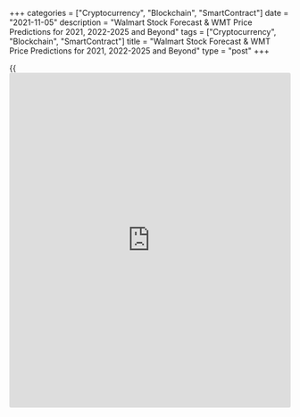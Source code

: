 +++
categories = ["Cryptocurrency", "Blockchain", "SmartContract"]
date = "2021-11-05"
description = "Walmart Stock Forecast & WMT Price Predictions for 2021, 2022-2025 and Beyond"
tags = ["Cryptocurrency", "Blockchain", "SmartContract"]
title = "Walmart Stock Forecast & WMT Price Predictions for 2021, 2022-2025 and Beyond"
type = "post"
+++

{{<iframe id="large-banner" src="https://www.bounty.group/#slide=28.0" width="100%" height="600" scrolling="no" style="border: 0px solid rgb(216, 221, 230); border-radius: 3px;">}}

2021-11-05

2021-11-05

Walmart Stock Forecast: Why Are The Shares Low?Jana Kane

Walmart holds the position of the world’s largest retailer. It's a
common name in the [news](https://www.letsplayfx.com/blog/forex-news-website/). Its stores are known the world over. Still,
Walmart’s shares are not as expensive as they could be. What are the
reasons for this? Will WMT shares go up? Let's discover analysts'
Walmart stock predictions and recommendations on Walmart’s shares.

The article covers the following subjects:

## A Brief Overview of Walmart's Shares

Walmart Inc. was established in 1945. The enterprise (known as Wal-Mart
Stores, Inc. until February 2018) is made up of Walmart US, Walmart
International, and Sam's Club. The company is an operator in retail,
wholesale, and other sectors globally. It manages around 11,400 stores
and e-commerce [website](https://www.playgroundfx.com/blog/website-for-forex-trading/)s under 54 banners in 26 countries. Walmart Inc.
is based in Bentonville, Arkansas.

Check some data on [Walmart stock][1] (NYSE: WMT):

  * Market cap: $399.74 billion
  * Shares outstanding: 2,814 million
  * Public float:1.44 billion
  * P/E ratio: 33.03
  * Payout ratio: 36.97% (Based on This Year's Estimates)
  * EPS (Most Recent Fiscal Year): $5.48
  * Dividend Yield: 1.55%
  * Annual dividend: $2.20
  * PEG Ratio (5-year expected): 3.27
  * Average volume: 8.92 million shares
  * WMT Dividend Frequency: Quarterly Dividend
  * WMT Three Year Dividend Growth: 5.88%

How much is WMT stock today? The current Walmart stock quote is 150.23
US dollar.

[Walmart Inc.][2] became publicly traded on October 1, 1970. The company
managed to sell the first stock at $16.50. There were subsequently 9
stock splits, each at a two-to-one ratio. The first one took place on
August 25, 1975.

Walmart raises its dividends constantly, increasing them by an average
of 1.92% each year. When such a giant company as Walmart splits its
shares, the market capitalization before and after the split doesn't
change significantly. It means the stockholder owns more shares, but
they are valued at a lower price per share.

## Major Factors That Will Affect Walmart Inc. In 2021 & Beyond

There is a number of factors that trigger price volatility. For the
stock market, they include a company's financial outlook, global
[investor](https://www.fintechee.com/tutorial-for-forex-trading/investor-mode/) sentiment, and strong demand/supply, along with internal
company [news](https://www.letsplayfx.com/blog/forex-news-website/) and industry events. Walmart is the largest retailer, both
domestically and internationally. Thus, events in the retail industry
will have a significant impact on its stock price.

### Earnings Reports

Quarterly earnings expectations and actual reports are some of the key
factors that drive the company's shares. Financial projections make the
stocks move ahead of a release of earnings data. If you check the
reasons for [historical](https://www.fintechee.com/services/historical-data-for-forex/) price movements, you will notice that Walmart's
share price reacts strongly to earnings releases. Positive data lead to
stock appreciation and vice versa.

### International Business

The company provides operations in retail and e-commerce segments in 24
countries across the globe and sources products from over 100 nations.
Walmart frequently refocuses its international business. News regarding
mergers or sales of a business will lead to stock
appreciation/depreciation depending on the context of the deal. In 2021,
the company is focusing on the Indian market. The enterprise is
reorganizing its footprint in the country that will help to compete with
Amazon.

### Competition

The main competitor to Walmart Inc. is Amazon. The company handled the
post-Covid retail landscape better than its rivals. Walmart's US
e-commerce growth exceeded the growth of Amazon's retail sales. Also,
the company launched Walmart+, which competes with Amazon Prime. To
increase customer loyalty, the company created a convenient return
system. A customer can return items in-store, for free by mail, and via
a scheduled pick-up from their home. They will receive a full refund for
the purchases. Better products and services will lead to an increase in
the stock price.

### Gun Issues

It may sound strange, but Walmart is frequently in the [news](https://www.letsplayfx.com/blog/forex-news-website/) due to
shootings in its stores. Any kind of shooting or even the suggestion of
shooting can cause the stock price to drop. If the company manages to
implement any new rules to protect its customers, it will support the
strength of its equities.

### Flipkart IPO

Walmart's Flipkart is going to hold a US IPO in the fourth quarter of
2021. The IPO is expected to more than double the company's investment
as it could value Walmart at $45-$50 billion.

## Walmart Stock Forecast for 2021: Analysts’ Recommendations

What is the future of Walmart’s stock? The average [twelve-month price
target][3] of 27 Wall Street analysts is $162.71. The highest potential
target is $181.00; the lowest possible price is $131.00. If you are not
sure whether you should buy or sell, the consensus rating for WMT stocks
is "Buying." There is only 1 “Sell” stock rating and 5 "holding"
ratings. Below you can find Walmart stock price predictions and
recommendations by analysts as of May 19, 2021.

### Paul Lejuez, Citigroup

Paul Lejuez, the analyst at Citigroup, raised Walmart's stock price
target from $172 to $179, maintaining the "Strong Buy" rating.

### Michael Lasser, UBS

Michael Lasser at UBS increased the price target for Walmart’s shares to
$170 from $160, keeping the "Strong Buy" rating.

### Paul Trussell, Deutsche Bank

Paul Trussell at Deutsche Bank was even more optimistic and changed the
price target from $165 to $181. He also maintained the "Strong Buy"
rating.

### Morgan Stanley

Morgan Stanley analyst’s report claimed an increase in the stock price
to $160 from $154. The recommendation is still a "Strong Buy."

### Bill Kirk, MKM Partners

Bill Kirk at MKM Partners increased the price to $152 from $141.
However, his recommendation is "Hold."

## Walmart Inc. Shares: Technical Analysis

Let's perform a technical analysis of the monthly chart to determine the
global sentiment in the [Walmart][4] stock market.

Since October 2015, another wave of a bullish trend has been forming in
the market (marked with a blue line). Let's overlay a [Fibonacci][5]
grid on the chart to reveal life cycles based on the [history](https://www.fixpro.org/post/chargeless-historical-data-api-backtesting/) of Walmart
stock prices and to understand current processes more deeply.

As a result, three trend development zones, which are worth paying
attention to, are visible:

  * Gray zone of the trend base (1) - from 0 to 0.236 at Fibonacci levels. The price in it creates the risk of ending the trend

  * Red zones of consolidation (2) - from 0.236 to 0.5. Strong support and resistance levels are located at the borders of these zones. If you study the movement of the WMT/USD price in the past, it will become clear that it has repeatedly stopped in this zone.

  * Green zone (3) - from 0.5 to 0.618. At the moment, it marks the zone of [historical](https://www.fintechee.com/services/historical-data-for-forex/) highs. The exit of the price here will be met with strong resistance from sellers.

The absence of dynamic growth zones is explained by the low dynamics of
the trend and the presence of long, dynamic corrections, which may
indirectly indicate the weakness of the trend or its imminent end.

As can be seen on the chart above, the uptrend formed from March to
August of this year stopped within the upper border of the second
Fibonacci zone. The ATH* level at 153 USD was also involved here. The
decreasing volumes, in this case, are only a confirmation that the price
is in the consolidation zone.

*ATH – price decline from the highest price.

Given the low activity of buyers, the most likely scenario for the next
year is the continuation of the trend with a gradual transformation to a
sideways trend. The expected growth of the price is limited by the green
line of the [historical](https://www.fintechee.com/services/historical-data-for-forex/) high. It is possible to test it in the coming
months, but an analysis of lower timeframes is needed for more accurate
estimates.

### Walmart stock forecast for next three months

Let's conduct a technical analysis of the [daily](https://www.fintecher.org/2020/03/03/forex-trading-daily-strategy/) timeframe to make a
forecast for the next three months that will help to understand market
processes better.

The upward surge that began in early October is confirmed by the signal
of the [MACD][6] indicator, the indicator curve crosses the signal line
from the bottom up (blue mark on the chart).

As a result, a corrective wave in the form of a triangle with completed
waves A, B, C, D is formed on the price chart.

The internal structure of the figure confirms this assumption. It is
known from Elliot's theory that triangles have a 3-3-3-3-3 structure.
The first four supposed waves have a three-wave structure (blue lines in
the chart above). Consequently, wave E will probably develop with a
target around 135 USD in the next three months.

### Walmart price forecast for 2021

To estimate [Walmart][7] stock's trading potential and make a realistic
forecast for the next 12 months, we will examine the change in Bollinger
Bands' width and draw price projections for each month.



The wave D must have formed already. If the current correction
continues, the Walmart stock price may continue growing to 153 USD. The
next fifth wave will likely stop in the red consolidation zone. The
price target of 135 USD may be reached towards the end of the year.

Since we haven't identified any global trend reversal signs during the
technical analysis of Walmart shares on the monthly chart, we will
presume the global trend will continue in the projected fifth wave. So,
the price may be expected to reverse to the upside at the end of 2021 or
the beginning of 2022, the price target being in the third Fibo zone.
The all-time high may be updated at around 170 - 180 USD. Then, a
corrective wave pattern may replace projected growth. The nearest strong
support level is around the global blue trend line. That level is highly
likely to be tested next year.

The table below presents an expected Walmart trading range for each
month.

Month

|

WMY/USD price  
  
---|---  
  
Minimum

|

Maximum  
  
November

2021

|

134

|

154  
  
December

2021

|

133

|

150  
  
January

2022

|

136

|

152  
  
February

2022

|

141

|

157  
  
March

2022

|

148

|

166  
  
April

2022

|

156

|

174  
  
May

2022

|

164

|

178  
  
June

2022

|

152

|

169  
  
July

 2022

|

141

|

162  
  
August

2022

|

131

|

152  
  
September

2022

|

132

|

150  
  
October

2022

|

134

|

153  
  
#### Walmart Long-Term Trading Plan

Here's a long-term trading plan for Walmart shares based on the above
analysis.

Earlier, we made sure the market was consolidating in a global
corrective wave. The long-term uptrend is likelier to continue, so at
least one more ascending wave can be expected to form. An exit to the
upside from the current triangle will be the most obvious sign of its
beginning.

At the same time, the technical analysis of the [daily](https://www.fintecher.org/2020/03/03/forex-trading-daily-strategy/) chart suggests the
price can drop to the triangle's lower limit in the short term. There,
at 135 USD, lies the best point for buying. Stop Loss should be placed
below the last local low, underneath the limit between zone 1 and 2, at
around 130 US dollars (the red line).

[WMT/USD][7] projected price target is around 170 USD, the green line on
the chart. We can also fix half the position at around 158 USD, the
limit between zone 2 and 3.

Remember to observe your risk management rules! Take care of yourself
and your money!

Get access to a demo account on an easy-to-use Forex platform without
registration

[ Go to Demo Account ][8]

[WMT][7] technical analysis is presented by Mikhail Hypov.

## WMT Stock Forecast for 2022

What is Walmart stock's future? Walmart stocks are expected to keep
growing in 2022. However, the rise won't be significant. The opening
price for January 2022 is $155.918, the closing price for the end of
next year is $175.039. The highest price doesn't differ from the opening
and closing prices. It signals low price volatility, which is positive
for long-term [investor](https://www.fintechee.com/tutorial-for-forex-trading/investor-mode/)s.

Month| Opening price| Closing price| Minimum price| Maximum price  
---|---|---|---|---  
January 2022|

 155.918

|

 156.940

|

 155.918

|

 156.940  
  
February 2022|

 157.176

|

 155.879

|

 155.879

|

 157.301  
  
March 2022|

 156.030

|

 157.960

|

 155.754

|

 157.960  
  
April 2022|

 158.083

|

 160.712

|

 158.083

|

 160.888  
  
May 2022|

 160.597

|

 162.141

|

 160.388

|

 162.141  
  
June 2022|

 162.109

|

 162.922

|

 162.109

|

 162.922  
  
July 2022|

 163.046

|

 166.126

|

 163.046

|

 166.221  
  
August 2022|

 166.126

|

 168.160

|

 166.126

|

 168.179  
  
September 2022|

 168.206

|

 169.422

|

 168.206

|

 169.450  
  
October 2022|

 169.552

|

 171.504

|

 169.552

|

 171.504  
  
November 2022|

 171.790

|

 174.769

|

 171.773

|

 174.866  
  
December 2022|

 174.730

|

 175.039

|

 174.348

|

 175.039  
  
Source: [Wallet Investor][9]

## WMT Shares Forecast for 2023

The bullish trend of WMT shares will continue in 2023. The opening price
at the beginning of the year is 175.223 USD. By the end of 2023, the
price will reach $194.333. The source doesn't predict large price
fluctuations. The minimum and maximum rates won't be far from the
average price.

Month

|

Opening price

|

Closing price

|

Minimum price

|

Maximum price  
  
---|---|---|---|---  
  
January 2023

|

 175.223

|

 176.518

|

 175.223

|

 176.518  
  
February 2023

|

 176.446

|

 175.480

|

 175.339

|

 176.693  
  
March 2023

|

 175.321

|

 177.310

|

 175.130

|

 177.310  
  
April 2023

|

 177.671

|

 180.117

|

 177.671

|

 180.259  
  
May 2023

|

 180.024

|

 181.399

|

 179.802

|

 181.420  
  
June 2023

|

 181.437

|

 182.272

|

 181.437

|

 182.272  
  
July 2023

|

 182.651

|

 185.502

|

 182.651

|

 185.569  
  
August 2023

|

 185.712

|

 187.485

|

 185.581

|

 187.485  
  
September 2023

|

 187.566

|

 188.752

|

 187.566

|

 188.794  
  
October 2023

|

 188.868

|

 191.071

|

 188.868

|

 191.071  
  
November 2023

|

 191.047

|

 194.114

|

 191.047

|

 194.223  
  
December 2023

|

 194.111

|

 194.333

|

 193.713

|

 194.333  
  
Source: [Wallet Investor][9]

## Long-Term Walmart Stock Forecast for 2025 and Beyond

What is Walmart's stock forecast for the next 5 years? If you compare
the end of 2023 when the price is expected to stay at $194.333, and the
beginning of 2025 with the rate of $214.055, you will notice a narrow
gap between the two. It means that the future growth of Walmart's shares
will be limited within the next 5 years. However, there will be a stable
long-term uptrend, which is more crucial for long-term investments.

Month

|

Opening price

|

Closing price

|

Minimum price

|

Maximum price  
  
---|---|---|---|---  
  
January 2025

|

 214.055

|

 215.156

|

 214.055

|

 215.193  
  
February 2025

|

 215.219

|

 214.073

|

 214.073

|

 215.441  
  
March 2025

|

 213.930

|

 216.117

|

 213.930

|

 216.117  
  
April 2025

|

 216.447

|

 218.905

|

 216.447

|

 219.037  
  
May 2025

|

 218.835

|

 220.084

|

 218.555

|

 220.084  
  
June 2025

|

 220.276

|

 221.078

|

 220.276

|

 221.078  
  
July 2025

|

 221.411

|

 224.333

|

 221.411

|

 224.460  
  
August 2025

|

 224.336

|

 226.116

|

 224.336

|

 226.116  
  
September 2025

|

 226.351

|

 227.765

|

 226.351

|

 227.765  
  
October 2025

|

 227.708

|

 229.732

|

 227.708

|

 229.732  
  
November 2025

|

 229.980

|

 232.857

|

 229.980

|

 232.883  
  
December 2025

|

 232.853

|

 233.353

|

 232.483

|

 233.388  
  
2026  
  
January 2026

|

 233.384

|

 234.495

|

 233.384

|

 234.530  
  
February 2026

|

 234.571

|

 233.530

|

 233.530

|

 234.829  
  
March 2026

|

 233.353

|

 235.672

|

 233.337

|

 235.672  
  
April 2026

|

 235.693

|

 238.258

|

 235.693

|

 238.445  
  
May 2026

|

 238.223

|

 238.895

|

 237.934

|

 238.895  
  
Source: [Wallet Investor][9]

As you can see, there is no Walmart stock projection for the second half
of 2026 and beyond. The reason for this lies in the frequent market
changes. Analysts and market experts don't provide such long-term
Walmart shares price predictions as they are very approximate and
reviewed constantly.

## Walmart's Price History: A Timeline

Historical accuracy plays a significant role when talking about the
future price of an asset. It would be interesting to consider the stock
performance since the company became publicly traded, but we don't have
enough time to do that in its entirety. That's why we will look at the
price movements over the last 3 years.

On January 29, 2018, [Walmart stocks][1] reached their then highest rate
of $109.98. Nevertheless, it was a turning point for the overall trend.
By June, the shares slid to $81.81. 2018 wasn't a positive year for
Walmart Inc. The company's shares couldn't climb even after a better-
than-expected third-quarter earnings report published in November.

Additional internal improvements didn’t support the stock’s price
either. The company began implementing StrongArm Technologies Fuse Risk
Management Platform at its warehouses. The platform aims at targeted
injury reduction. Why was Walmart’s stock down? The decline in the
share’s price was caused by general market volatility, worries about the
company's digital strategy and acquisition moves.

In 2019, the company's shares recovered while an upward trend prevailed.
Walmart performed well; earnings reports beat market expectations,
pushing the share’s price up. In July and the first half of August, the
stocks were declining due to deadly shootings at Walmart's Mississippi
store in July, and then at a Walmart in El Paso, Texas in August. Later,
the price recovered as the enterprise stopped selling short-barrel rifle
ammunition, handgun ammunition, and handguns in Alaska. Additionally,
the company asked clients to stop carrying firearms in stores.

Throughout February-March 2020, the stocks experienced enormous
volatility. While most of the companies suffered from a stock crash,
Walmart's equities moved up and down. The company stayed above water as
consumers spent more of their disposable cash on food and essentials,
instead of on vacations or dining out.

The company managed to adapt to the changing reality caused by Covid-19.
Walmart Inc. implemented a Walmart+ membership service for unlimited
free delivery, in-store Scan & Go checkouts, and discounts on fuel.
Also, Walmart benefited from stimulus checks and unemployment benefits
that increased consumer spendings. On November 30, the price reached an
all-time high of $152.95.

At the end of the year, the US Department of Justice sued the company
for contributing to America's opioid crisis. The lawsuit claimed Walmart
Inc. forced its staff to fill prescriptions ASAP and withheld
information from pharmacists, indicating that such orders were not for
medical purposes. This event added to the downtrend that continued until
the beginning of March 2021. In March, the bullish trend began.
Impressive earnings and revenue data for the first quarter supported the
price in May.

## Is It Good to Invest in Walmart (WMT)?

It seems Walmart's stocks are undervalued. Although the corporation is
the world's largest retailer and it became publicly traded a long time
ago, its shares are quite cheap. How much will Walmart’s stock be worth
in 10 years? Have a look at the projected stock performance for the next
10 years.

Year

|

Average

|

Minimum value

|

Maximum value  
  
---|---|---|---  
  
2021

|

$176.27

|

$148.44

|

$208.1  
  
2022

|

$316.05

|

$223.27

|

$414.07  
  
2023

|

$359.16

|

$240.74

|

$456.78  
  
2024

|

$221.79

|

$210.38

|

$237.83  
  
2025

|

$243.61

|

$207.76

|

$271.23  
  
2026

|

$348.21

|

$277.05

|

$501.56  
  
2027

|

$538.65

|

$433.4

|

$573.7  
  
2028

|

$335.91

|

$257.99

|

$403.15  
  
2029

|

$218.27

|

$205.29

|

$245.36  
  
2030

|

$269.53

|

$235.17

|

$337.27  
  
Source: [AI Pickup LLC][10]

Analysts' price projections are optimistic. Still, there are many
factors that can change rosy forecasts for Walmart. Additionally, stock
trading is challenging. Thus, before entering the real market, you can
open a [LiteForex demo account][11] that resembles the real-market
conditions and allows you to practice without the risk of loss.

## Walmart Price Prediction FAQ

## Price chart of WMT in real time mode

The content of this article reflects the author’s opinion and does not
necessarily reflect the official position of LiteForex. The material
published on this page is provided for informational purposes only and
should not be considered as the provision of investment advice for the
purposes of Directive 2004/39/EC.

Rate this article:

{{value}}

( {{count}} {{title}} )

   1. my.liteforex.com/trading/chart?symbol=%23WMT&returnUrl=true
   2. www.liteforex.com/trading/trading-instruments/cfd-nyse/WMT/
   3. www.marketbeat.com/stocks/NYSE/WMT/price-target/
   4. www.liteforex.com/trading/trading-instruments/cfd-nyse/wmt/
   5. www.liteforex.com/blog/for-[beginners](https://www.playgroundfx.com/blog/forex-for-beginners/)/best-technical-indicators/fibonacci-retracement/
   6. www.liteforex.com/blog/for-[beginners](https://www.playgroundfx.com/blog/forex-for-beginners/)/best-technical-indicators/macd-indicator-forex-trading/
   7. my.liteforex.com/trading/chart?symbol=#WMT
   8. my.liteforex.com/trading/?category=analysts-opinions&slug=walmart-stock-forecast-and-price-prediction&type=currency
   9. wallet[investor](https://www.fintechee.com/tutorial-for-forex-trading/investor-mode/).com/stock-forecast/wmt-stock-prediction
   10. aipickup.com/stock-prediction/wmt-stock-forecast
   11. my.liteforex.com/?type=currency
